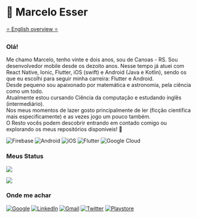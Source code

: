 # 🥰 Marcelo Esser

[:star: English overview :star:](https://github.com/MarceloEsser/MarceloEsser/blob/main/README-en.md)

### Olá! 
Me chamo Marcelo, tenho vinte e dois anos, sou de Canoas - RS. Sou desenvolvedor mobile desde os dezoito anos. Nesse tempo já atuei com React Native, Ionic, Flutter, iOS (swift) e Android (Java e Kotlin), sendo os que eu escolhi para seguir minha carreira: Flutter e Android.
<br>Desde pequeno sou apaixonado por matemática e astronomia, pela ciência como um todo.
<br>Atualmente estou cursando Ciência da computação e estudando inglês (intermediário).
<br>Nos meus momentos de lazer gosto principalmente de ler (ficção cientifica mais especificamente) e as vezes jogo um pouco também.
<br>O Resto vocês podem descobrir entrando em contado comigo ou explorando os meus repositórios disponíveis! 🥳

![Firebase](https://img.shields.io/badge/Firebase-orange?style=for-the-badge&logo=firebase&logoColor=white)
![Android](https://img.shields.io/badge/Android-green.svg?style=for-the-badge&logo=Android&logoColor=white)
![iOS](https://img.shields.io/badge/iOS-black.svg?style=for-the-badge&logo=Swift&logoColor=white)
![Flutter](https://img.shields.io/badge/Flutter-blue.svg?style=for-the-badge&logo=Flutter&logoColor=white)
![Google Cloud](https://img.shields.io/badge/Cloud-white.svg?style=for-the-badge&logo=Google-Cloud&logoColor=red)

### **Meus Status**

![](https://github-readme-stats.vercel.app/api/top-langs/?username=MarceloEsser&theme=light)

![](https://github-readme-stats.vercel.app/api?username=MarceloEsser&show_icons=true&theme=light)

### **Onde me achar**

[![Google](https://img.shields.io/badge/-Developer-white?style=for-the-badge&logo=Google&logoColor=red)](https://g.dev/marcelao)
[![LinkedIn](https://img.shields.io/badge/-LinkedIn-blue?style=for-the-badge&logo=Linkedin&logoColor=white)](https://www.linkedin.com/in/marcelo-esser/)
[![Gmail](https://img.shields.io/badge/-Gmail-red?style=for-the-badge&logo=Gmail&logoColor=white)](mailto:marcelo.v.esser@gmail.com)
[![Twitter](https://img.shields.io/badge/-Twitter-blue?style=for-the-badge&logo=Twitter&logoColor=white)](https://twitter.com/marcelo_esser)
[![Playstore](https://img.shields.io/badge/-Playstore-green?style=for-the-badge&logo=Google+Play&logoColor=white)](https://play.google.com/store/apps/developer?id=Marcelo+Esser)
